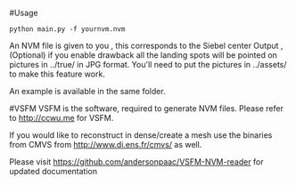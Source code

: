 #Usage
```
python main.py -f yournvm.nvm
```
An NVM file is given to you , this corresponds to the Siebel center
Output , 
(Optional)
if you enable drawback all the landing spots will be pointed on pictures in ../true/ in JPG format.
You'll need to put the pictures in ../assets/ to make this feature work. 

An example is available in the same folder.

#VSFM
VSFM is the software, required to generate NVM files. Please refer to 
http://ccwu.me for VSFM. 

If you would like to reconstruct in dense/create a mesh use the binaries from CMVS from http://www.di.ens.fr/cmvs/ as well.


Please visit https://github.com/andersonpaac/VSFM-NVM-reader for updated documentation